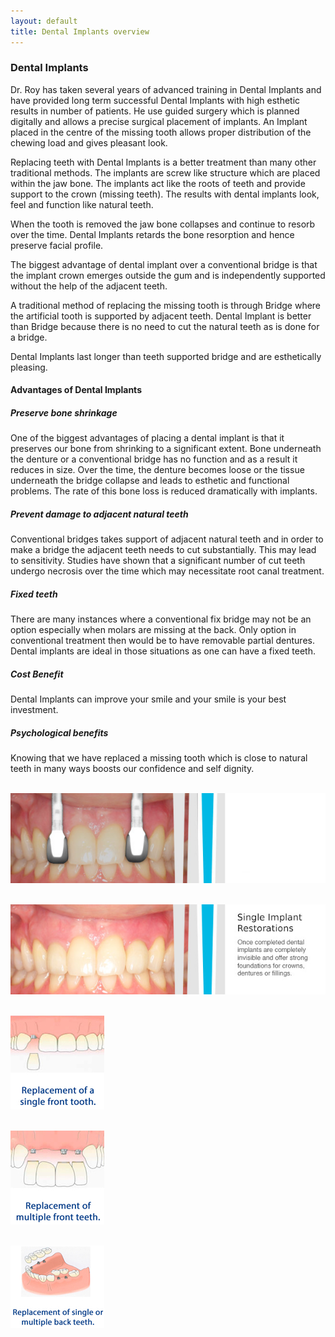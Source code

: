 ```yaml
---
layout: default
title: Dental Implants overview
---
```


<h3>Dental Implants</h3>
<p></p>

<p>Dr. Roy has taken several years of advanced training in Dental Implants and have provided long term successful Dental Implants with high esthetic results in number of patients. He use guided surgery which is planned digitally and allows a precise surgical placement of implants. An Implant placed in the centre of the missing tooth allows proper distribution of the chewing load and gives pleasant look. </p>

<p>Replacing teeth with Dental Implants is a better treatment than many other traditional methods. The implants are screw like structure which are placed within the jaw bone. The implants act like the roots of teeth and provide support to the crown (missing teeth). The results with dental implants look, feel and function like natural teeth. </p>

<p>When the tooth is removed the jaw bone collapses and continue to resorb over the time. Dental Implants retards the bone resorption and hence preserve facial profile. </p>

<p>The biggest advantage of dental implant over a conventional bridge is that the implant crown emerges outside the gum and is independently supported without the help of the adjacent teeth.</p>
   
<p>A traditional method of replacing the missing tooth is through Bridge where the artificial tooth is supported by adjacent teeth. Dental Implant is better than Bridge because there is no need to cut the natural teeth as is done for a bridge.</p>

<p>Dental Implants last longer than teeth supported bridge and are esthetically pleasing. </p>

<h4>Advantages of Dental Implants</h4>
<h5>Preserve bone shrinkage</h5>
<p>One of the biggest advantages of placing a dental implant is that it preserves our bone from shrinking to a significant extent. Bone underneath the denture or a conventional bridge has no function and as a result it reduces in size. Over the time, the denture becomes loose or the tissue underneath the bridge collapse and leads to esthetic and functional problems. The rate of this bone loss is reduced dramatically with implants.</p>

<h5>Prevent damage to adjacent natural teeth</h5>
<p>Conventional bridges takes support of adjacent natural teeth and in order to make a bridge the adjacent teeth needs to cut substantially. This may lead to sensitivity. Studies have shown that a significant number of cut teeth undergo necrosis over the time which may necessitate root canal treatment.</p>

<h5>Fixed teeth</h5>
<p>There are many instances where a conventional fix bridge may not be an option especially when molars are missing at the back. Only option in conventional treatment then would be to have removable partial dentures.  Dental implants are ideal in those situations as one can have a fixed teeth.</p>

<h5>Cost Benefit</h5>
<p>Dental Implants can improve your smile and your smile is your best investment.</p>

<h5>Psychological benefits</h5>
<p>Knowing that we have replaced a missing tooth which is close to natural teeth in many ways boosts our confidence and self dignity.</p>


<p>
<br />
<img alt="Dental implants before crown placement" src="/images/Dental-implants-1of2.jpg" />
</p>


<p>
<br />
<img alt="Completed dental implants" src="/images/Dental-implants-2of2.jpg" />
</p>


<p>
<br />
<img alt="Replacement of a single front tooth" src="/images/Replacement_of_a_single_front_tooth.jpg" />
</p>



<p>
<br />
<img alt="Replacement of multiple front teeth" src="/images/Replacement_of_multiple_front_teeth.jpg" />
</p>



<p>
<br />
<img alt="Replacement of single or multiple back teeth" src="/images/Replacement_of_single_or_multiple_back_teeth.jpg" />
</p>
